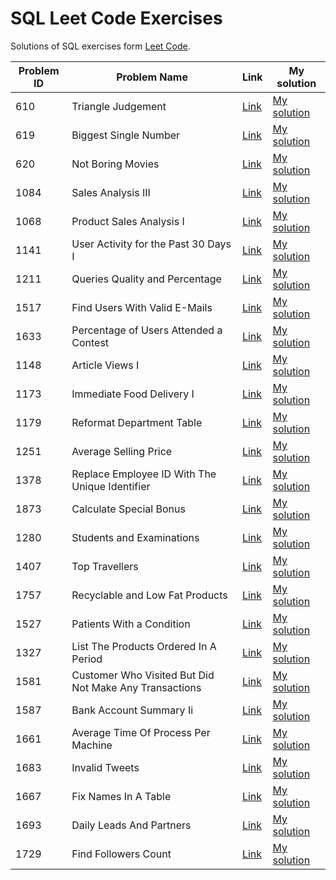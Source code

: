 <!-- # SQL [HackerRank](https://www.hackerrank.com/domains/sql) Excercises -->

# SQL Leet Code Exercises

Solutions of SQL exercises form [Leet Code](https://leetcode.com).

| Problem ID | Problem Name                                           | Link                                                                                          | My solution                                                                                |
| ---------- | ------------------------------------------------------ | --------------------------------------------------------------------------------------------- | ------------------------------------------------------------------------------------------ |
| 610        | Triangle Judgement                                     | [Link](https://leetcode.com/problems/triangle-judgement/)                                     | [My solution](./leet-code/610-Triangle-Judgement.sql)                                      |
| 619        | Biggest Single Number                                  | [Link](https://leetcode.com/problems/biggest-single-number/)                                  | [My solution](./leet-code/619-Biggest-Single-Number.sql)                                   |
| 620        | Not Boring Movies                                      | [Link](https://leetcode.com/problems/not-boring-movies/)                                      | [My solution](./leet-code/620-Not-Boring-Movies.sql)                                       |
| 1084       | Sales Analysis III                                     | [Link](https://leetcode.com/problems/sales-analysis-iii/)                                     | [My solution](./leet-code/1084-Sales-Analysis-III.sql)                                     |
| 1068       | Product Sales Analysis I                               | [Link](https://leetcode.com/problems/product-sales-analysis-i/)                               | [My solution](./leet-code/1068-Product-Sales-Analysis-I.sql)                               |
| 1141       | User Activity for the Past 30 Days I                   | [Link](https://leetcode.com/problems/user-activity-for-the-past-30-days-i/)                   | [My solution](./leet-code/1141-User-Activity-for-the-Past-30-Days-I.sql)                   |
| 1211       | Queries Quality and Percentage                         | [Link](https://leetcode.com/problems/queries-quality-and-percentage/description/)             | [My solution](./leet-code/1211-Queries-Quality-and-Percentage.sql)                         |
| 1517       | Find Users With Valid E-Mails                          | [Link](https://leetcode.com/problems/find-users-with-valid-e-mails/)                          | [My solution](./leet-code/1517-Find-Users-With-Valid-E-Mails.sql)                          |
| 1633       | Percentage of Users Attended a Contest                 | [Link](https://leetcode.com/problems/percentage-of-users-attended-a-contest/description/)     | [My solution](./leet-code/1633-Percentage-of-Users-Attended-a-Contest.sql)                 |
| 1148       | Article Views I                                        | [Link](https://leetcode.com/problems/article-views-i/)                                        | [My solution](./leet-code/1148-Article-Views-I.sql)                                        |
| 1173       | Immediate Food Delivery I                              | [Link](https://leetcode.com/problems/immediate-food-delivery-i/)                              | [My solution](./leet-code/1173-Immediate-Food-Delivery-I.sql)                              |
| 1179       | Reformat Department Table                              | [Link](https://leetcode.com/problems/reformat-department-table/)                              | [My solution](./leet-code/1179-Reformat-Department-Table.sql)                              |
| 1251       | Average Selling Price                                  | [Link](https://leetcode.com/problems/average-selling-price/)                                  | [My solution](./leet-code/1251-Average-Selling-Price.sql)                                  |
| 1378       | Replace Employee ID With The Unique Identifier         | [Link](https://leetcode.com/problems/replace-employee-id-with-the-unique-identifier/)         | [My solution](./leet-code/1378-Replace-Employee-ID-With-The-Unique-Identifier.sql)         |
| 1873       | Calculate Special Bonus                                | [Link](https://leetcode.com/problems/calculate-special-bonus/)                                | [My solution](./leet-code/1873-Calculate-Special-Bonus.sql)                                |
| 1280       | Students and Examinations                              | [Link](https://leetcode.com/problems/students-and-examinations/)                              | [My solution](./leet-code/1280-Students-and-Examinations.sql)                              |
| 1407       | Top Travellers                                         | [Link](https://leetcode.com/problems/top-travellers/)                                         | [My solution](./leet-code/1407-Top-Travellers.sql)                                         |
| 1757       | Recyclable and Low Fat Products                        | [Link](https://leetcode.com/problems/recyclable-and-low-fat-products/)                        | [My solution](./leet-code/1757-Recyclable-and-Low-Fat-Products.sql)                        |
| 1527       | Patients With a Condition                              | [Link](https://leetcode.com/problems/patients-with-a-condition/)                              | [My solution](./leet-code/1527-Patients-With-a-Condition.sql)                              |
| 1327       | List The Products Ordered In A Period                  | [Link](https://leetcode.com/problems/list-the-products-ordered-in-a-period/)                  | [My solution](./leet-code/1327-List-The-Products-Ordered-In-A-Period.sql)                  |
| 1581       | Customer Who Visited But Did Not Make Any Transactions | [Link](https://leetcode.com/problems/customer-who-visited-but-did-not-make-any-transactions/) | [My solution](./leet-code/1581-Customer-Who-Visited-But-Did-Not-Make-Any-Transactions.sql) |
| 1587       | Bank Account Summary Ii                                | [Link](https://leetcode.com/problems/bank-account-summary-ii/)                                | [My solution](./leet-code/1587-Bank-Account-Summary-Ii.sql)                                |
| 1661 |  Average Time Of Process Per Machine | [Link](https://leetcode.com/problems/average-time-of-process-per-machine/) | [My solution](./leet-code/1661-Average-Time-Of-Process-Per-Machine.sql) |
| 1683 |  Invalid Tweets | [Link](https://leetcode.com/problems/invalid-tweets/) | [My solution](./leet-code/1683-Invalid-Tweets.sql) |
| 1667 |  Fix Names In A Table | [Link](https://leetcode.com/problems/fix-names-in-a-table/) | [My solution](./leet-code/1667-Fix-Names-In-A-Table.sql) |
| 1693 |  Daily Leads And Partners | [Link](https://leetcode.com/problems/daily-leads-and-partners/) | [My solution](./leet-code/1693-Daily-Leads-And-Partners.sql) |
| 1729 |  Find Followers Count | [Link](https://leetcode.com/problems/find-followers-count/) | [My solution](./leet-code/1729-Find-Followers-Count.sql) |
